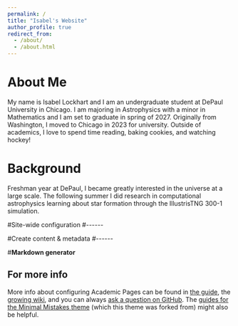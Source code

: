 ```yaml
---
permalink: /
title: "Isabel's Website"
author_profile: true
redirect_from: 
  - /about/
  - /about.html
---  
```


About Me
======
My name is Isabel Lockhart and I am an undergraduate student at DePaul University in Chicago. I am majoring in Astrophysics with a minor in Mathematics and I am set to graduate in spring of 2027. Originally from Washington, I moved to Chicago in 2023 for university. Outside of academics, I love to spend time reading, baking cookies, and watching hockey! 

Background
======
Freshman year at DePaul, I became greatly interested in the universe at a large scale. The following summer I did research in computational astrophysics learning about star formation through the IllustrisTNG 300-1 simulation. 

#Site-wide configuration
#------

#Create content & metadata
#------


#**Markdown generator**


For more info
------
More info about configuring Academic Pages can be found in [the guide](https://academicpages.github.io/markdown/), the [growing wiki](https://github.com/academicpages/academicpages.github.io/wiki), and you can always [ask a question on GitHub](https://github.com/academicpages/academicpages.github.io/discussions). The [guides for the Minimal Mistakes theme](https://mmistakes.github.io/minimal-mistakes/docs/configuration/) (which this theme was forked from) might also be helpful.

